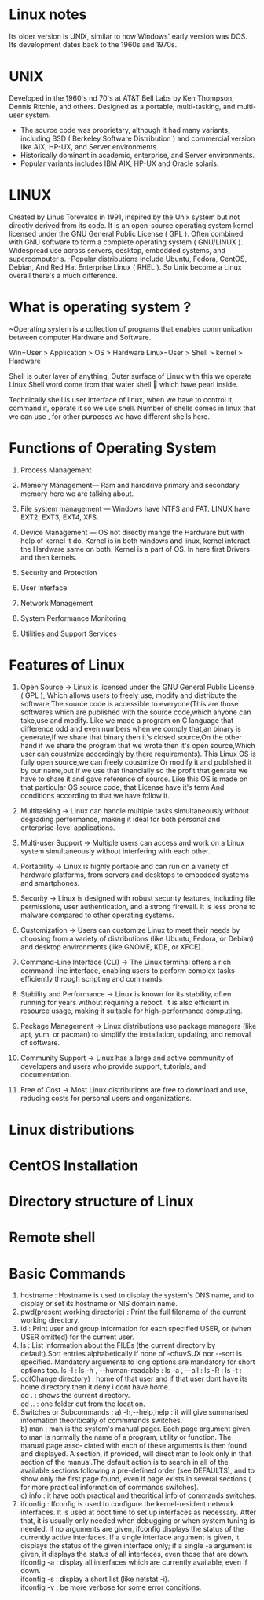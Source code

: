 # Linux notes

Its older version is UNIX, similar to how Windows' early version was DOS. Its development dates back to the 1960s and 1970s. 

# UNIX

Developed in the 1960's nd 70's at AT&T Bell Labs by Ken Thompson, Dennis Ritchie, and others.
Designed as a portable, multi-tasking, and multi-user system.
- The source code was proprietary, although it had many variants, including BSD ( Berkeley Software Distribution ) and commercial version like AIX, HP-UX, and Server environments.
- Historically dominant in academic, enterprise, and Server environments.
- Popular variants includes IBM AIX, HP-UX and Oracle solaris.

# LINUX
Created by Linus Torevalds in 1991, inspired by the Unix system but not directly derived from its code.
It is an open-source operating system kernel licensed under the GNU General Public License ( GPL ).
Often combined with GNU software to form a complete operating system ( GNU/LINUX ).
Widespread use across servers, desktop, embedded systems, and supercomputer s.
-Popular distributions include Ubuntu, Fedora, CentOS, Debian, And Red Hat Enterprise Linux ( RHEL ).
So Unix become a Linux overall there's a much difference.

# What is operating system ?
~Operating system is a collection of programs that enables communication between computer Hardware and Software.

Win=User > Application > OS > Hardware
Linux=User > Shell > kernel > Hardware

Shell is outer layer of anything, Outer surface of Linux with this we operate Linux
Shell word come from that water shell 🐚 which have pearl inside.

Technically shell is user interface of linux, when we have to control it, command it, operate it so we use shell. Number of shells comes in linux that we can use , for other purposes we have different shells here.


# Functions of Operating System

1) Process Management

2) Memory Management— Ram and harddrive primary and secondary memory here we are talking about. 

3) File system management — Windows have NTFS and FAT. LINUX have EXT2, EXT3, EXT4, XFS.

4) Device Management — OS not directly mange the Hardware but with help of kernel it do, Kernel is in both windows and linux, kernel interact the Hardware same on both. Kernel is a part of OS. In here first Drivers and then kernels. 

5) Security and Protection

6) User Interface

7) Network Management

8) System Performance Monitoring

9) Utilities and Support Services


# Features of Linux

1) Open Source -> Linux is licensed under the GNU General Public License ( GPL ), Which allows users to freely use, modify and distribute the software,The source code is accessible to everyone(This are those softwares which are published with the source code,which anyone can take,use and modify. Like we made a program on C language that difference odd and even numbers when we comply that,an binary is generate,If we share that binary then it's closed source,On the other hand if we share the program that we wrote then it's open source,Which user can coustmize accordingly by there requirements). This Linux OS is fully open source,we can freely coustmize Or modify it and published it by our name,but if we use that financially so the profit that genrate we have to share it and gave reference of source. Like this OS is made on that particular OS source code, that License have it's term And conditions according to that we have follow it. 

2) Multitasking -> Linux can handle multiple tasks simultaneously without degrading performance, making it ideal for both personal and enterprise-level applications.

3) Multi-user Support -> Multiple users can access and work on a Linux system simultaneously without interfering with each other.

4) Portability -> Linux is highly portable and can run on a variety of hardware platforms, from servers and desktops to embedded systems and smartphones.

5) Security -> Linux is designed with robust security features, including file permissions, user authentication, and a strong firewall. It is less prone to malware compared to other operating systems.

6) Customization -> Users can customize Linux to meet their needs by choosing from a variety of distributions (like Ubuntu, Fedora, or Debian) and desktop environments (like GNOME, KDE, or XFCE).

7) Command-Line Interface (CLI) -> The Linux terminal offers a rich command-line interface, enabling users to perform complex tasks efficiently through scripting and commands.

8) Stability and Performance -> Linux is known for its stability, often running for years without requiring a reboot. It is also efficient in resource usage, making it suitable for high-performance computing.

9) Package Management -> Linux distributions use package managers (like apt, yum, or pacman) to simplify the installation, updating, and removal of software.

10) Community Support -> Linux has a large and active community of developers and users who provide support, tutorials, and documentation.

11) Free of Cost -> Most Linux distributions are free to download and use, reducing costs for personal users and organizations.

# Linux distributions

# CentOS Installation

# Directory structure of Linux

# Remote shell 

# Basic Commands 
 1. hostname :  Hostname is used to display the system's DNS name, and to display or set its hostname or NIS domain name.
 2. pwd(present working directorie) : Print the full filename of the current working directory.
 3. id : Print user and group information for each specified USER, or (when USER omitted) for the current user.
 4. ls : List information about the FILEs (the current directory by default).Sort entries alphabetically if none of -cftuvSUX nor --sort is specified.
        Mandatory arguments to long options are mandatory for short options too.
        ls -l :
        ls -h , --human-readable : 
        ls -a , --all : 
        ls -R :
        ls -t : 
 6. cd(Change directory)  : home of that user and if that user dont have its home directory then it deny i dont have home.  
                    cd .  : shows the current directory.   
                    cd .. : one folder out from the location.        
 8. Switches or Subcommands : 
             a) -h,--help,help : it will give summarised information theoritically of commmands switches.      
             b) man : man is the system's manual pager.  Each page argument given to man is normally the name of a program, utility or function.  The manual page asso‐
             ciated with each of these arguments is then found and displayed.  A section, if provided, will direct man to look only in  that  section  of  the
             manual.The  default  action  is  to search in all of the available sections following a pre-defined order (see DEFAULTS), and to show only the
             first page found, even if page exists in several sections ( for more practical information of commands switches).                      
       c) info : it have both practical and theoritical info of commands switches.
 9. ifconfig :  Ifconfig is used to configure the kernel-resident network interfaces.  It is used at boot time to set up interfaces as necessary.  After that, it
               is usually only needed when debugging or when system tuning is needed. If no arguments are given, ifconfig displays the status of the currently active interfaces.  If a single 
               interface argument is given, it displays the  status  of  the  given interface only; if a single -a argument is given, it displays the status of all interfaces, even those that 
               are down.       
           ifconfig -a :  display all interfaces which are currently available, even if down.   
           ifconfig -s :  display a short list (like netstat -i).     
           ifconfig -v :  be more verbose for some error conditions.    
